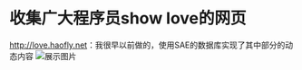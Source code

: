 # 收集广大程序员show love的网页

<http://love.haofly.net>：我很早以前做的，使用SAE的数据库实现了其中部分的动态内容
![展示图片](https://github.com/haoflynet/show_LOVE/blob/master/love.haofly.net/images/show.jpg)